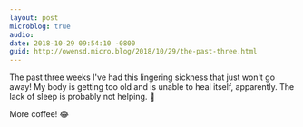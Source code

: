 ```yaml
---
layout: post
microblog: true
audio: 
date: 2018-10-29 09:54:10 -0800
guid: http://owensd.micro.blog/2018/10/29/the-past-three.html
---
```

The past three weeks I've had this lingering sickness that just won't go away! My body is getting too old and is unable to heal itself, apparently. The lack of sleep is probably not helping. 🤔

More coffee! 😂

